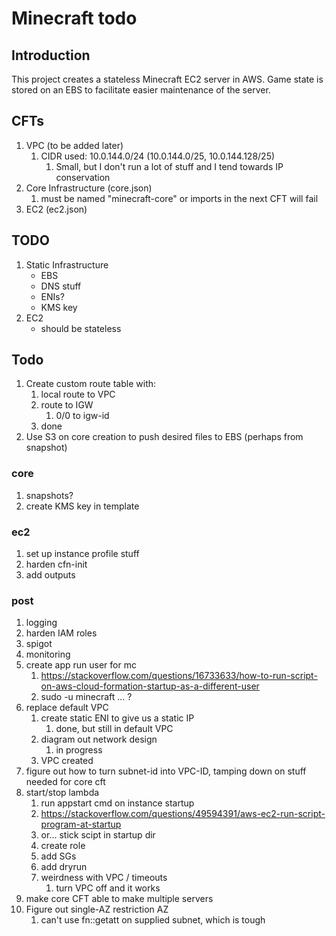 # Minecraft todo

## Introduction
This project creates a stateless Minecraft EC2 server in AWS. Game state is stored on an EBS to facilitate easier maintenance of the server. 

## CFTs 
1. VPC (to be added later)
   1. CIDR used: 10.0.144.0/24 (10.0.144.0/25, 10.0.144.128/25)
      1. Small, but I don't run a lot of stuff and I tend towards IP conservation
2. Core Infrastructure (core.json)
   1. must be named "minecraft-core" or imports in the next CFT will fail
3. EC2 (ec2.json)

## TODO

1. Static Infrastructure
    * EBS
    * DNS stuff
    * ENIs?
    * KMS key 
2. EC2
    * should be stateless

## Todo
1. Create custom route table with:
   1. local route to VPC
   2. route to IGW
      1. 0/0 to igw-id
   3. done
2. Use S3 on core creation to push desired files to EBS (perhaps from snapshot)

### core
1. snapshots?
2. create KMS key in template

### ec2
1. set up instance profile stuff
2. harden cfn-init
3. add outputs


### post
1. logging
2. harden IAM roles
3. spigot
4. monitoring
5. create app run user for mc
   1. https://stackoverflow.com/questions/16733633/how-to-run-script-on-aws-cloud-formation-startup-as-a-different-user
   2. sudo -u minecraft ... ?
6. replace default VPC 
   1. create static ENI to give us a static IP
      1. done, but still in default VPC
   2. diagram out network design
      1. in progress
   3. VPC created
7. figure out how to turn subnet-id into VPC-ID, tamping down on stuff needed for core cft
8. start/stop lambda
   1. run appstart cmd on instance startup
   2. https://stackoverflow.com/questions/49594391/aws-ec2-run-script-program-at-startup
   3. or... stick scipt in startup dir
   4. create role
   5. add SGs
   6. add dryrun
   7. weirdness with VPC / timeouts 
      1. turn VPC off and it works
9. make core CFT able to make multiple servers
10. Figure out single-AZ restriction AZ
    1.  can't use fn::getatt on supplied subnet, which is tough